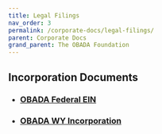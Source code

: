 ```yaml
---
title: Legal Filings
nav_order: 3
permalink: /corporate-docs/legal-filings/
parent: Corporate Docs 
grand_parent: The OBADA Foundation
---
```

## Incorporation Documents

+ ### [OBADA Federal EIN](/obada-foundation/corporate-docs/obada-ein.pdf) 

+ ### [OBADA WY Incorporation](/obada-foundation/corporate-docs/obada-incorp.pdf)

